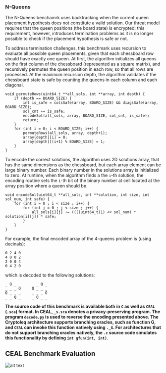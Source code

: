 ### N-Queens

The N-Queens benchamrk uses backtracking when the current queen placement hypothesis does not constitute a valid solution. Our threat model requires that the queen positions (the board state) is encrypted; this requirement, however, introduces termination problems as it is no longer possible to check if the placement hypothesis is safe or not.

To address termination challenges, this benchmark uses recursion to evaluate all possible queen placements, given that each chessboard row should have exactly one queen. At first, the algorithm initializes all queens on the first column of the chessboard (represented as a square matrix), and recursively permutes the queen position in each row, so that all rows are processed. At the maximum recursion depth, the algorithm validates if the chessboard state is safe by counting the queens in each column and each diagonal. 


```
void permuteRows(uint64_t **all_sols, int **array, int depth) {
    if (depth == BOARD_SIZE) {
        int is_safe = colsSafe(array, BOARD_SIZE) && diagsSafe(array, BOARD_SIZE);
        sol_cnt += is_safe;
        encodeSol(all_sols, array, BOARD_SIZE, sol_cnt, is_safe);
        return;
    }
    for (int i = 0; i < BOARD_SIZE; i++) {
        permuteRows(all_sols, array, depth+1);
        array[depth][i] = 0;
        array[depth][(i+1) % BOARD_SIZE] = 1;
    }
}
```

To encode the correct solutions, the algorithm uses 2D solutions array, that has the same dimensions as the chessboard, but each array element can be large binary number. Each binary number in the solutions array is initialized to zero. At runtime, when the algorithm finds a the `i`-th solution, the encoding routine sets the `i`-th bit of the binary number at cell located at the array position where a queen should be. 

```
void encodeSol(uint64_t **all_sols, int **solution, int size, int sol_num, int safe) {
    for (int i = 0 ; i < size ; i++) {
        for (int j = 0 ; j < size ; j++) {
            all_sols[i][j] += ((((uint64_t)1) << sol_num) * solution[i][j]) * safe;
        }
    }
}
```

For example, the final encoded array of the 4-queens problem is (using decinals): 
```
0 2 4 0 
4 0 0 2 
2 0 0 4 
0 4 2 0
```
which is decoded to the following solutions:
```
_ Q _ _     _ _ Q _ 
_ _ _ Q     Q _ _ _ 
Q _ _ _     _ _ _ Q 
_ _ Q _     _ Q _ _ 

```

**The source code of this benchmark is available both in `C` as well as `CEAL` (`.sca`) format. In CEAL, `_s.sca` denotes a privacy-preserving program. The program `decode.py` is used to reverse the encoding presented above. The Cryptoleq architecture supports branching oracles, such as function G, and `CEAL` can invoke this function natively using `._G`. For architectures that do not support branching oracles natively, the `.c` source code simulates this functionality by defining `int gfun(int, int)`.**

CEAL Benchmark Evaluation
-------------------------
![alt text](./../graphs/nqueens.png)
